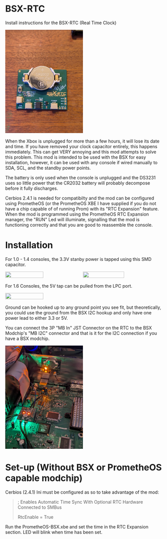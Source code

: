 # BSX-RTC
Install instructions for the BSX-RTC (Real Time Clock)

<img src="https://github.com/Bowlsnapper/BSX-RTC/blob/main/PXL_20250124_031137832.jpg" width=49% height=49%>


When the Xbox is unplugged for more than a few hours, it will lose its date and time. If you have removed your clock capacitor entirely, this happens immediately. This can get VERY annoying and this mod attempts to solve this problem. This mod is intended to be used with the BSX for easy installation, however, it can be used with any console if wired manually to SDA, SCL, and the standby power points.

The battery is only used when the console is unplugged and the DS3231 uses so little power that the CR2032 battery will probably decompose before it fully discharges. 

Cerbios 2.4.1 is needed for compatibilty and the mod can be configured using PrometheOS (or the PrometheOS XBE I have supplied if you do not have a chip capable of of running Prom) with its "RTC Expansion" feature. When the mod is programmed using the PrometheOS RTC Expansion manager, the "RUN" Led will illuminate, signalling that the mod is functioning correctly and that you are good to reassemble the console. 

# Installation
For 1.0 - 1.4 consoles, the 3.3V stanby power is tapped using this SMD capacitor.

<img src="https://github.com/Bowlsnapper/BSX-RTC/blob/main/1011Board.png" width=49% height=49%><img src="https://github.com/Bowlsnapper/BSX-RTC/blob/main/1214Board.png" width=51% height=51%>

For 1.6 Consoles, the 5V tap can be pulled from the LPC port.

<img src="https://github.com/Bowlsnapper/BSX-RTC/blob/main/1.6%20Install.png" width=49% height=49%>

Ground can be hooked up to any ground point you see fit, but theoretically, you could use the ground from the BSX I2C hookup and only have one power lead to either 3.3 or 5V.

You can connect the 3P "MB In" JST Connector on the RTC to the BSX Modchip's "MB I2C" connector and that is it for the I2C connection if you have a BSX modchip.

<img src="https://github.com/Bowlsnapper/BSX-RTC/blob/main/PXL_20250202_061327993.jpg" width=49% height=49%>

# Set-up (Without BSX or PrometheOS capable modchip)
Cerbios (2.4.1) Ini must be configured as so to take advantage of the mod:

> ; Enables Automatic Time Sync With Optional RTC Hardware Connected to SMBus
> 
> RtcEnable = True

Run the PrometheOS-BSX.xbe and set the time in the RTC Expansion section. LED will blink when time has been set.
